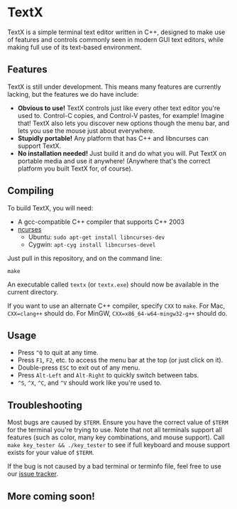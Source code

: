 # TextX

TextX is a simple terminal text editor written in C++, designed to make use of features and controls commonly seen in modern GUI text editors, while making full use of its text-based environment.

## Features

TextX is still under development. This means many features are currently lacking, but the features we do have include:

* __Obvious to use!__ TextX controls just like every other text editor you're used to. Control-C copies, and Control-V pastes, for example! Imagine that! TextX also lets you discover new options though the menu bar, and lets you use the mouse just about everywhere.
* __Stupidly portable!__ Any platform that has C++ and libncurses can support TextX.
* __No installation needed!__ Just build it and do what you will. Put TextX on portable media and use it anywhere! (Anywhere that's the correct platform you built TextX for, of course).

## Compiling

To build TextX, you will need:

* A gcc-compatible C++ compiler that supports C++ 2003
* [ncurses](https://invisible-island.net/ncurses/)
    * Ubuntu: `sudo apt-get install libncurses-dev`
    * Cygwin: `apt-cyg install libncurses-devel`

Just pull in this repository, and on the command line:

```
make
```

An executable called `textx` (or `textx.exe`) should now be available in the current directory.

If you want to use an alternate C++ compiler, specify `CXX` to `make`. For Mac, `CXX=clang++` should do. For MinGW, `CXX=x86_64-w64-mingw32-g++` should do.

## Usage

* Press `^Q` to quit at any time.
* Press `F1`, `F2`, etc. to access the menu bar at the top (or just click on it).
* Double-press `ESC` to exit out of any menu.
* Press `Alt-Left` and `Alt-Right` to quickly switch between tabs.
* `^S`, `^X`, `^C`, and `^V` should work like you're used to.

## Troubleshooting

Most bugs are caused by `$TERM`. Ensure you have the correct value of `$TERM` for the terminal you're trying to use. Note that not all terminals support all features (such as color, many key combinations, and mouse support). Call `make key_tester && ./key_tester` to see if full keyboard and mouse support exists for your value of `$TERM`.

If the bug is not caused by a bad terminal or terminfo file, feel free to use our [issue tracker](https://github.com/iconmaster5326/TextX/issues).

## More coming soon!
